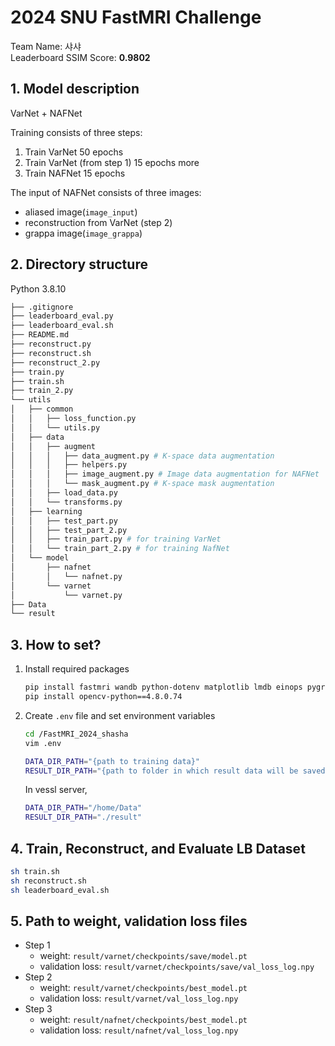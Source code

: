 # 2024 SNU FastMRI Challenge
Team Name: 샤샤  
Leaderboard SSIM Score: **0.9802**

## 1. Model description
VarNet + NAFNet

Training consists of three steps:
1. Train VarNet 50 epochs
2. Train VarNet (from step 1) 15 epochs more
3. Train NAFNet 15 epochs

The input of NAFNet consists of three images:   
- aliased image(`image_input`)
- reconstruction from VarNet (step 2)
- grappa image(`image_grappa`)

## 2. Directory structure
Python 3.8.10

```bash
├── .gitignore
├── leaderboard_eval.py
├── leaderboard_eval.sh
├── README.md
├── reconstruct.py
├── reconstruct.sh
├── reconstruct_2.py
├── train.py
├── train.sh
├── train_2.py
└── utils
│   ├── common
│   │   ├── loss_function.py
│   │   └── utils.py
│   ├── data
│   │   ├── augment
│   │   │   ├── data_augment.py # K-space data augmentation
│   │   │   ├── helpers.py
│   │   │   ├── image_augment.py # Image data augmentation for NAFNet
│   │   │   └── mask_augment.py # K-space mask augmentation
│   │   ├── load_data.py
│   │   └── transforms.py
│   ├── learning
│   │   ├── test_part.py
│   │   ├── test_part_2.py
│   │   ├── train_part.py # for training VarNet
│   │   └── train_part_2.py # for training NafNet
│   └── model
│       ├── nafnet
│       │   └── nafnet.py
│       └── varnet
│           └── varnet.py
├── Data
└── result
```

## 3. How to set?
1. Install required packages
     ```bash
     pip install fastmri wandb python-dotenv matplotlib lmdb einops pygrappa
     pip install opencv-python==4.8.0.74
     ```
    
2. Create `.env` file and set environment variables
   ```bash
   cd /FastMRI_2024_shasha
   vim .env
   ```
   ```bash
   DATA_DIR_PATH="{path to training data}"
   RESULT_DIR_PATH="{path to folder in which result data will be saved}"
   ```
   In vessl server,
   ```bash
   DATA_DIR_PATH="/home/Data"
   RESULT_DIR_PATH="./result"
   ```

## 4. Train, Reconstruct, and Evaluate LB Dataset
```bash
sh train.sh
sh reconstruct.sh
sh leaderboard_eval.sh
```

## 5. Path to weight, validation loss files
- Step 1
     - weight: `result/varnet/checkpoints/save/model.pt`
     - validation loss: `result/varnet/checkpoints/save/val_loss_log.npy`
- Step 2
     - weight: `result/varnet/checkpoints/best_model.pt`
     - validation loss: `result/varnet/val_loss_log.npy`
- Step 3
     - weight: `result/nafnet/checkpoints/best_model.pt`
     - validation loss: `result/nafnet/val_loss_log.npy`
